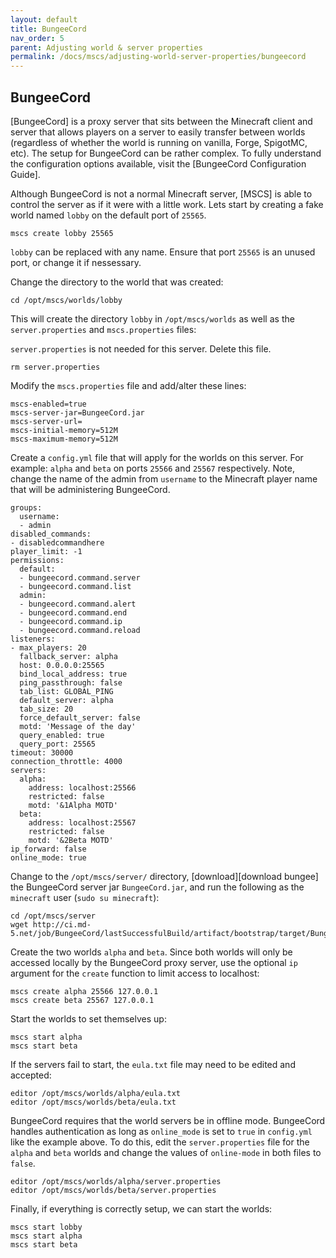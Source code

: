 ```yaml
---
layout: default
title: BungeeCord
nav_order: 5
parent: Adjusting world & server properties
permalink: /docs/mscs/adjusting-world-server-properties/bungeecord
---
```


## BungeeCord
[BungeeCord] is a proxy server that sits between the Minecraft client and server that allows players on a server to easily transfer between worlds (regardless of whether the world is running on vanilla, Forge, SpigotMC, etc). The setup for BungeeCord can be rather complex. To fully understand the configuration options available, visit the [BungeeCord Configuration Guide].

Although BungeeCord is not a normal Minecraft server, [MSCS] is able to control the server as if it were with a little work. Lets start by creating a fake world named `lobby` on the default port of `25565`.

    mscs create lobby 25565

`lobby` can be replaced with any name. Ensure that port `25565` is an unused port, or change it if nessessary.

Change the directory to the world that was created:

    cd /opt/mscs/worlds/lobby

This will create the directory `lobby` in `/opt/mscs/worlds` as well as the `server.properties` and `mscs.properties` files:

`server.properties` is not needed for this server. Delete this file.

    rm server.properties

Modify the `mscs.properties` file and add/alter these lines:

    mscs-enabled=true
    mscs-server-jar=BungeeCord.jar
    mscs-server-url=
    mscs-initial-memory=512M
    mscs-maximum-memory=512M

Create a `config.yml` file that will apply for the worlds on this server. For example: `alpha` and `beta` on ports `25566` and `25567` respectively. Note, change the name of the admin from `username` to the Minecraft player name that will be administering BungeeCord.

```
groups:
  username:
  - admin
disabled_commands:
- disabledcommandhere
player_limit: -1
permissions:
  default:
  - bungeecord.command.server
  - bungeecord.command.list
  admin:
  - bungeecord.command.alert
  - bungeecord.command.end
  - bungeecord.command.ip
  - bungeecord.command.reload
listeners:
- max_players: 20
  fallback_server: alpha
  host: 0.0.0.0:25565
  bind_local_address: true
  ping_passthrough: false
  tab_list: GLOBAL_PING
  default_server: alpha
  tab_size: 20
  force_default_server: false
  motd: 'Message of the day'
  query_enabled: true
  query_port: 25565
timeout: 30000
connection_throttle: 4000
servers:
  alpha:
    address: localhost:25566
    restricted: false
    motd: '&1Alpha MOTD'
  beta:
    address: localhost:25567
    restricted: false
    motd: '&2Beta MOTD'
ip_forward: false
online_mode: true
```

Change to the `/opt/mscs/server/` directory, [download][download bungee] the BungeeCord server jar `BungeeCord.jar`, and run the following as the `minecraft` user (`sudo su minecraft`):

    cd /opt/mscs/server
    wget http://ci.md-5.net/job/BungeeCord/lastSuccessfulBuild/artifact/bootstrap/target/BungeeCord.jar

Create the two worlds `alpha` and `beta`. Since both worlds will only be accessed locally by the BungeeCord proxy server, use the optional `ip` argument for the `create` function to limit access to localhost:

    mscs create alpha 25566 127.0.0.1
    mscs create beta 25567 127.0.0.1

Start the worlds to set themselves up:

    mscs start alpha
    mscs start beta

If the servers fail to start, the `eula.txt` file may need to be edited and accepted:

    editor /opt/mscs/worlds/alpha/eula.txt
    editor /opt/mscs/worlds/beta/eula.txt

BungeeCord requires that the world servers be in offline mode. BungeeCord handles authentication as long as `online_mode` is set to `true` in `config.yml` like the example above. To do this, edit the `server.properties` file for the `alpha` and `beta` worlds and change the values of `online-mode` in both files to `false`.

    editor /opt/mscs/worlds/alpha/server.properties
    editor /opt/mscs/worlds/beta/server.properties

Finally, if everything is correctly setup, we can start the worlds:

    mscs start lobby
    mscs start alpha
    mscs start beta
